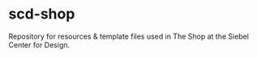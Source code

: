 # scd-shop
Repository for resources &amp; template files used in The Shop at the Siebel Center for Design.
